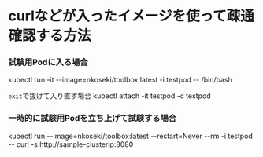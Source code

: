 # curlなどが入ったイメージを使って疎通確認する方法

### 試験用Podに入る場合
kubectl run -it --image=nkoseki/toolbox:latest -i testpod -- /bin/bash

`exit`で抜けて入り直す場合
kubectl attach -it testpod -c testpod

### 一時的に試験用Podを立ち上げて試験する場合

kubectl run --image=nkoseki/toolbox:latest --restart=Never --rm -i testpod -- curl -s http://sample-clusterip:8080

